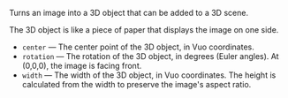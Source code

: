 Turns an image into a 3D object that can be added to a 3D scene. 

The 3D object is like a piece of paper that displays the image on one side.

   - `center` — The center point of the 3D object, in Vuo coordinates.
   - `rotation` — The rotation of the 3D object, in degrees (Euler angles). At (0,0,0), the image is facing front.
   - `width` — The width of the 3D object, in Vuo coordinates. The height is calculated from the width to preserve the image's aspect ratio.
